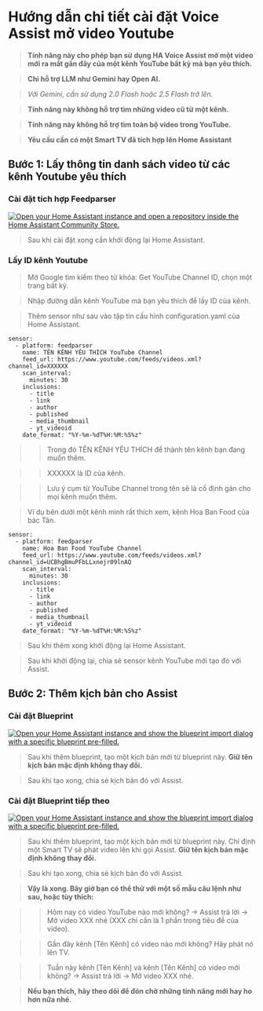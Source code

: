 # Hướng dẫn chi tiết cài đặt Voice Assist mở video Youtube

> **Tính năng này cho phép bạn sử dụng HA Voice Assist mở một video mới ra mắt gần đây của một kênh YouTube bất kỳ mà bạn yêu thích.**

> **Chỉ hỗ trợ LLM như Gemini hay Open AI.**

> *Với Gemini, cần sử dụng 2.0 Flash hoặc 2.5 Flash trở lên.*

> **Tính năng này không hỗ trợ tìm những video cũ từ một kênh.**

> **Tính năng này không hỗ trợ tìm toàn bộ video trong YouTube.**

> **Yêu cầu cần có một Smart TV đã tích hợp lên Home Assistant**

## Bước 1: Lấy thông tin danh sách video từ các kênh Youtube yêu thích

### Cài đặt tích hợp Feedparser

[![Open your Home Assistant instance and open a repository inside the Home Assistant Community Store.](https://my.home-assistant.io/badges/hacs_repository.svg)](https://my.home-assistant.io/redirect/hacs_repository/?category=Integration&repository=feedparser&owner=custom-components)

> Sau khi cài đặt xong cần khởi động lại Home Assistant.

### Lấy ID kênh Youtube

> Mở Google tìm kiếm theo từ khóa: Get YouTube Channel ID, chọn một trang bất kỳ.

> Nhập đường dẫn kênh YouTube mà bạn yêu thích để lấy ID của kênh.

> Thêm sensor như sau vào tập tin cấu hình configuration.yaml của Home Assistant.

```
sensor:
  - platform: feedparser
    name: TÊN KÊNH YÊU THÍCH YouTube Channel
    feed_url: https://www.youtube.com/feeds/videos.xml?channel_id=XXXXXX
    scan_interval:
      minutes: 30
    inclusions:
      - title
      - link
      - author
      - published
      - media_thumbnail
      - yt_videoid
    date_format: "%Y-%m-%dT%H:%M:%S%z"
```

>> Trong đó TÊN KÊNH YÊU THÍCH để thành tên kênh bạn đang muốn thêm.

>> XXXXXX là ID của kênh.

>> Lưu ý cụm từ YouTube Channel trong tên sẽ là cố định gán cho mọi kênh muốn thêm.

> Ví dụ bên dưới một kênh mình rất thích xem, kênh Hoa Ban Food của bác Tân.

```
sensor:
  - platform: feedparser
    name: Hoa Ban Food YouTube Channel
    feed_url: https://www.youtube.com/feeds/videos.xml?channel_id=UCBhgBmuPFbLLxnejr09lnAQ
    scan_interval:
      minutes: 30
    inclusions:
      - title
      - link
      - author
      - published
      - media_thumbnail
      - yt_videoid
    date_format: "%Y-%m-%dT%H:%M:%S%z"
```

> Sau khi thêm xong khởi động lại Home Assistant.

> Sau khi khởi động lại, chia sẻ sensor kênh YouTube mới tạo đó với Assist.

## Bước 2: Thêm kịch bản cho Assist

### Cài đặt Blueprint

[![Open your Home Assistant instance and show the blueprint import dialog with a specific blueprint pre-filled.](https://my.home-assistant.io/badges/blueprint_import.svg)](https://my.home-assistant.io/redirect/blueprint_import/?blueprint_url=https%3A%2F%2Fgithub.com%2Fluuquangvu%2Ftutorials%2Fblob%2Fmain%2Fget_youtube_video_info_full_llm.yaml)

> Sau khi thêm blueprint, tạo một kịch bản mới từ blueprint này. **Giữ tên kịch bản mặc định không thay đổi.**

> Sau khi tạo xong, chia sẻ kịch bản đó với Assist.

### Cài đặt Blueprint tiếp theo

[![Open your Home Assistant instance and show the blueprint import dialog with a specific blueprint pre-filled.](https://my.home-assistant.io/badges/blueprint_import.svg)](https://my.home-assistant.io/redirect/blueprint_import/?blueprint_url=https%3A%2F%2Fgithub.com%2Fluuquangvu%2Ftutorials%2Fblob%2Fmain%2Fplay_youtube_video_full_llm.yaml)

> Sau khi thêm blueprint, tạo một kịch bản mới từ blueprint này. Chỉ định một Smart TV sẽ phát video lên khi gọi Assist. **Giữ tên kịch bản mặc định không thay đổi.**

> Sau khi tạo xong, chia sẻ kịch bản đó với Assist.

> **Vậy là xong. Bây giờ bạn có thể thử với một số mẫu câu lệnh như sau, hoặc tùy thích:**

>> Hôm nay có video YouTube nào mới không?
>> -> Assist trả lời -> Mở video XXX nhé (XXX chỉ cần là 1 phần trong tiêu đề của video).

>> Gần đây kênh [Tên Kênh] có video nào mới không? Hãy phát nó lên TV.

>> Tuần này kênh [Tên Kênh] và kênh [Tên Kênh] có video mới không? -> Assist trả lời -> Mở video XXX nhé.

> **Nếu bạn thích, hãy theo dõi để đón chờ những tính năng mới hay ho hơn nữa nhé.**
